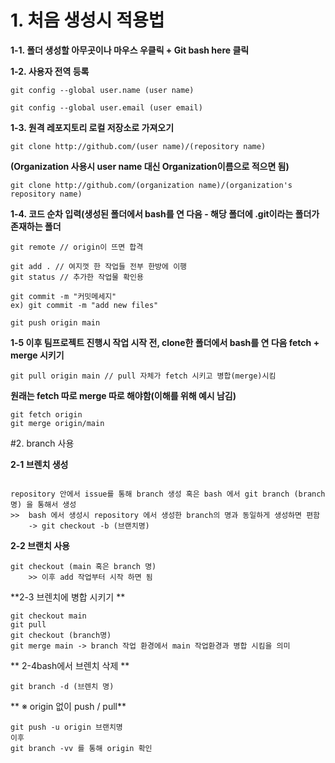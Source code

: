 # 1. 처음 생성시 적용법

**1-1. 폴더 생성할 아무곳이나 마우스 우클릭 + Git bash here 클릭**

**1-2. 사용자 전역 등록**
```
git config --global user.name (user name)

git config --global user.email (user email)
```

**1-3. 원격 레포지토리 로컬 저장소로 가져오기**

```
git clone http://github.com/(user name)/(repository name)
```
**(Organization 사용시 user name 대신 Organization이름으로 적으면 됨)**

```
git clone http://github.com/(organization name)/(organization's repository name)
```

**1-4. 코드 순차 입력(생성된 폴더에서 bash를 연 다음 - 해당 폴더에 .git이라는 폴더가 존재하는 폴더**

```
git remote // origin이 뜨면 합격

git add . // 여지껏 한 작업들 전부 한방에 이행
git status // 추가한 작업물 확인용

git commit -m "커밋메세지"
ex) git commit -m "add new files"

git push origin main 
```

**1-5 이후 팀프로젝트 진행시 작업 시작 전, clone한 폴더에서 bash를 연 다음 fetch + merge 시키기**

```
git pull origin main // pull 자체가 fetch 시키고 병합(merge)시킴

```
**원래는 fetch 따로 merge 따로 해야함(이해를 위해 예시 남김)**
```
git fetch origin
git merge origin/main
```

#2. branch 사용

**2-1 브렌치 생성**
```

repository 안에서 issue를 통해 branch 생성 혹은 bash 에서 git branch (branch 명) 을 통해서 생성 
>>  bash 에서 생성시 repository 에서 생성한 branch의 명과 동일하게 생성하면 편함
 	-> git checkout -b (브랜치명)
```

**2-2 브랜치 사용**
```
git checkout (main 혹은 branch 명)
	>> 이후 add 작업부터 시작 하면 됨

```

**2-3 브렌치에 병합 시키기 **
```
git checkout main
git pull
git checkout (branch명)
git merge main -> branch 작업 환경에서 main 작업환경과 병합 시킴을 의미
```

** 2-4bash에서 브렌치 삭제 **
```
git branch -d (브렌치 명)
```

** ※ origin 없이 push / pull**
```
git push -u origin 브랜치명 
이후 
git branch -vv 를 통해 origin 확인
```




